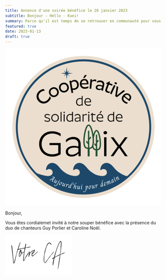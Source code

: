 ```yaml
---
title: Annonce d'une soirée bénéfice le 28 janvier 2023
subtitle: Bonjour - Hello - Kuei!
summary: Parce qu'il est temps de se retrouver en communauté pour vous mettre à jour sur les développements de la Coop et célébrer l'année 2023 en chansons!
featured: true
date: 2023-01-13
draft: true
---
```


![logo](/img/logo/csg_logo-slogan_1000x.png)

Bonjour,

Vous êtes cordialemet invité à notre souper bénéfice avec la présence du duo de chanteurs Guy Porlier et Caroline Noël.

![signature](/img/votre_ca.svg)

